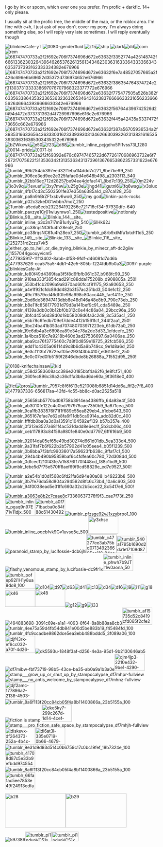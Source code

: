 

I go by ink or spoon, which ever one you prefer. I'm profic + darkfic. 14+ only please. 

I usually sit at the profic tree, the middle of the map, or the roblox area. I'm fine with c+h, I just ask of you don't cover my pony. I'm always doing something else, so I will reply very late sometimes. I will reply eventually though





![blinkiesCafe-yT](https://github.com/user-attachments/assets/441e5c26-8c13-4b95-9ff6-fc5b416c940d)
![0080-genderfluid](https://github.com/user-attachments/assets/7e2e2f38-9d5c-46a6-8e87-5b72acda5c87) ![z15](https://github.com/user-attachments/assets/b47fdcb4-b747-4f04-933b-464500f1f86e)![ship](https://github.com/user-attachments/assets/efa5b978-6b93-4b57-921b-907f097be7b5) ![dark](https://github.com/user-attachments/assets/983edace-91f1-4039-b026-b71e6e6df4f6)![dd](https://github.com/user-attachments/assets/24bc519b-7e09-4eef-bf28-b5cfe0bb475d)![com](https://github.com/user-attachments/assets/15d798de-6af1-4d92-894e-5d8add421527)![rem](https://github.com/user-attachments/assets/7025fdbc-028c-4087-94da-b8158b134651)![68747470733a2f2f692e706f7374696d672e63632f3352774a425148742f666133623032643964626537626135613434623036316333643333663436353737393162333334382e676966](https://github.com/user-attachments/assets/12b77004-b4fd-4d29-8390-57e18e8b3576)![68747470733a2f2f692e706f7374696d672e63632f6e7a48527057665a2f426c696e6b69652d35372d736974652e676966](https://github.com/user-attachments/assets/66cfba2f-3f79-485f-a57b-1b0f8bbf2ec0)![68747470733a2f2f692e706f7374696d672e63632f386354764374724c2f31303731333338697076707968323377772e676966](https://github.com/user-attachments/assets/3b070730-f610-447a-96a7-a9b6a7c0cc56)![68747470733a2f2f692e706f7374696d672e63632f775477505a526b382f633563386435323365363236326534643162383766666332316562336665626466643936666630342e676966](https://github.com/user-attachments/assets/937f02e5-af5b-410d-8619-7e9fde9eccac)![68747470733a2f2f692e706f7374696d672e63632f56764d396742526d2f494d472d373731362d4f726967696e616c2e676966](https://github.com/user-attachments/assets/1e898d25-372f-4836-b15e-416dc7519395)![68747470733a2f2f692e706f7374696d672e63632f445a42435a6337472f73656c662e676966](https://github.com/user-attachments/assets/97e81b23-3734-40c2-808d-4e964a36f25b)![68747470733a2f2f692e706f7374696d672e63632f387a56705936534a2f393531663365643633303162333939303134626630393262313831616535393036316365303435322e676966](https://github.com/user-attachments/assets/ae6340ad-5509-4a43-aff7-cc0ed0e3e290)![bZWkxwk](https://github.com/user-attachments/assets/1b6a3ac6-5bf7-47a6-9131-a3b2864f004f)![e50](https://github.com/user-attachments/assets/4e2e0ab4-d3ad-4f42-a88b-49d46bb9fb0e)![f23](https://github.com/user-attachments/assets/e215fc3c-bcba-4039-8a5a-516056df9186)![d88](https://github.com/user-attachments/assets/93ad1720-ca03-4c0f-92f3-bd70204b3a5a)![tumblr_inline_pcjgdhx5Pi1vss73l_1280](https://github.com/user-attachments/assets/34848d09-5d36-45d5-b331-ef27f35db155)![0014-pride](https://github.com/user-attachments/assets/6a8ea358-21ee-46b7-9cdf-23fb865681cb)![0071-bi](https://github.com/user-attachments/assets/7836894d-0b10-40ff-9efb-775faaac5875)![68747470733a2f2f69392e676c69747465722d67726170686963732e6f72672f7075622f313536342f31353634313739613676653862357331622e676966](https://github.com/user-attachments/assets/21fe64fa-45dd-4e7f-8f17-d843c5455860)![tumblr_99b254ab397eed32f1eba1f4ddd7c271_8be7be99_250](https://github.com/user-attachments/assets/c79779c1-4069-46a9-a5ad-74ce575e8d4d)![tumblr_906ce3ed9ee2e325fafae0d4e648b498_a2303f13_540](https://github.com/user-attachments/assets/97062d97-858b-4b3f-9ebe-2265d0e80909)![tumblr_92bb16ec712d28257be94ee4ddfae141_8bd7c139_250](https://github.com/user-attachments/assets/699c8c12-0475-48a6-931e-1de4741e0128)![0m224v](https://github.com/user-attachments/assets/02e02b70-5c0c-4460-8a59-e5e276bea55c)![io3v9q](https://github.com/user-attachments/assets/a7069839-1e62-4c5c-8357-260db73a6701)![1evuef](https://github.com/user-attachments/assets/7837bb36-9a37-4836-8253-a93b729a506f)![3xy7mw](https://github.com/user-attachments/assets/eea89c1d-050a-4c4e-8176-53a38c0dcd72)![u25g0e](https://github.com/user-attachments/assets/d4eca037-f313-43e8-a11e-405791d7be02)![jhgd41](https://github.com/user-attachments/assets/11093ab5-a176-4d99-8984-132cd1bd82be)![gutnl6](https://github.com/user-attachments/assets/08f49a95-b58c-4fdb-a31e-f8d19ab86776)![fq6wsg](https://github.com/user-attachments/assets/a056b89e-d28a-4ef9-82df-67d4f6de6eb0)![v3olux](https://github.com/user-attachments/assets/a5d882b3-8786-475c-93c8-43a3290a3778)![tumblr_4fb17cd3c5503501fe37e350a6385a1d_c87ca128_250](https://github.com/user-attachments/assets/6230b087-82bf-44c1-81d2-7fbbc3951ef1)![tumblr_pa8n9hBrZF1xsbv6wo6_250](https://github.com/user-attachments/assets/605be673-d994-40a7-862b-faead5d950f6)![my god](https://github.com/user-attachments/assets/68d13905-d798-4980-91ed-7e479b57a16d)![linkin-park-rocks](https://github.com/user-attachments/assets/ddc375a4-2b44-4d9c-b3c4-bee5ba5340f8)![tumblr_p02c3zkeDG1wbbn7mo7_250](https://github.com/user-attachments/assets/e5a2980f-b6f6-46ea-b16f-ba3638556703)![Tumblr-a5cda8ecb232264192256c721716cf34-97930dfc-640](https://github.com/user-attachments/assets/f059ab54-d4e9-4820-9322-0da7233fa1ec)![tumblr_pavzye1Cr01wiuymwo1_250](https://github.com/user-attachments/assets/30eb485a-4198-4b3f-970b-082e98a29421)![testedpositive](https://github.com/user-attachments/assets/f2484b65-e01d-4af9-940c-97c7b4fabb4e)![notlonely](https://github.com/user-attachments/assets/757847a9-dd55-408e-9647-d70676271e87)![Blinkie_98__site_](https://github.com/user-attachments/assets/818a49c4-62ef-4743-bb4f-c0d0f33aad48)![Blinkie_144__site_](https://github.com/user-attachments/assets/39c542b5-0f49-42fc-9b63-8973abd7d81c)![tumblr_inline_p3x3n7l7mB1u4yu7g_540](https://github.com/user-attachments/assets/5b7d20cf-e822-47c2-8b0f-e5caa5c61d82)![6IHk62J](https://github.com/user-attachments/assets/148d57ef-d1d2-4aec-9145-e2a2ece92103)![tumblr_pc38rqsNC61u4h28eo9_250](https://github.com/user-attachments/assets/8dd66be5-7924-4766-854f-aeee45871144)![tumblr_pc38rqsNC61u4h28eo7_250](https://github.com/user-attachments/assets/71ec9cb0-9969-4d64-af4b-f6dce9d05f01)![tumblr_p8rb9xtMfu1xtxh11o5_250](https://github.com/user-attachments/assets/9da86ac0-54e4-4cb3-a633-5f682c434136)![Blinkie_149__site_](https://github.com/user-attachments/assets/d07645df-0567-4903-b6e9-23b5944ec786)![Blinkie_133__site_](https://github.com/user-attachments/assets/e4ebbf19-eaca-4e7a-9f71-80cddc076f1b)![Blinkie_116__site_](https://github.com/user-attachments/assets/87989e2f-835c-4826-8288-382227ad25c1)![252731rd2czu7vk5](https://github.com/user-attachments/assets/e8164d57-71ef-4563-a0bd-b4bb3dd91d28)![either_go_to_hell_or_die_trying_blinkie_by_minecr_aft-dc2giiw](https://github.com/user-attachments/assets/27db5d7d-a598-4518-9ae8-83967f106f68)![1557044guouyvicm5](https://github.com/user-attachments/assets/9f1c7ea6-ac5b-4f21-a0c0-aa2d4bb31416) ![477935917-11f13402-8abb-4f58-9fdf-d46081d7dd6b](https://github.com/user-attachments/assets/3c9443c8-142f-4850-b1ae-e98fbb57868a)![477937626-cca575a5-4db1-42e5-805b-f224fdb9b0a3](https://github.com/user-attachments/assets/ca657410-e81a-489f-b0b1-50fa2c696db8)![0097-purple](https://github.com/user-attachments/assets/83ecf894-e53b-4a72-ab40-90a835c6d12d)![blinkiesCafe-At](https://github.com/user-attachments/assets/943f116c-629d-4814-a13e-cc8b26bd9140)![tumblr_fe80f49d4369faa3f5f8d6fbfb061c37_b968fc99_250](https://github.com/user-attachments/assets/8524a860-0105-4a4b-aebc-c6b89bca877e)![tumblr_910aa333f3854cad291c88dda175208b_d908805a_250](https://github.com/user-attachments/assets/e8035011-24d3-41a5-8465-71b5d9b35572)!![tumblr_553b41cb2096a9a8370ad60fccf81175_92a80653_250](https://github.com/user-attachments/assets/55f36266-3f24-4efd-9333-a215780d01c9)![tumblr_a4e1f92fcfdc89dd482b3f57ac251bd3_504e1c12_250](https://github.com/user-attachments/assets/a882240b-ded5-4e2e-a706-200bd6f00159)![tumblr_49c79579cd46df0fe98a998c80acc445_fae1411e_250](https://github.com/user-attachments/assets/fcf08ba6-7f76-4c3d-85ca-8bf69e56ddfe)![tumblr_2bd6de36947413dbb8e48d146a48e8b9_790c73eb_250](https://github.com/user-attachments/assets/44cf616b-f472-41c0-90bb-28eed72b27c7)![tumblr_b8e11fc858177931d79d3a141bef9c91_cda5489e_250](https://github.com/user-attachments/assets/cab8012f-b4b1-4bd3-b01f-ff4809ccb8b8)![tumblr_4139a3db0c0b12bf0b312c0e44c86a04_29bcc96a_250](https://github.com/user-attachments/assets/6813597c-de5d-4742-9729-efe4e7e972f0)![tumblr_3bfcd45b6d38d0d18b58008d6fa3c2d8_3c535ac1_250](https://github.com/user-attachments/assets/b2071d8c-a92c-4618-acaf-d489ed384047)![tumblr_e5b78c6fedb709e17dde4412b1561fc1_344f2aa1_250](https://github.com/user-attachments/assets/e8482d8b-8fc0-4703-ab34-5221e3261a60)!![tumblr_3bc24ba41b353ad70748070397f223eb_61db73a0_250](https://github.com/user-attachments/assets/56cac499-d30c-4b01-b617-f9fb375f2338)![tumblr_19c6db4a3c6898ea89e34c78a2de3d33_1efdeefe_250](https://github.com/user-attachments/assets/2b550cac-b1a4-47bc-ac70-088b8cbecc2f)![tumblr_1a4bca510c7e9218b460d3ad27536697_6a0406ae_250](https://github.com/user-attachments/assets/8df09a6a-92ea-48e7-8655-e01fff862ba6)![tumblr_aba9ca76f3775460c7d8f0d859e19725_92fcb566_250](https://github.com/user-attachments/assets/420ded41-e04e-44fd-b5bd-0642b11f762f)![tumblr_edd11c4305a08114d9c8b6d5a9b749cc_9e1d8a6d_250](https://github.com/user-attachments/assets/24a1850b-1006-4f8a-9205-704b7f97308a)![tumblr_9e3cf113bf7872eaf05e293f43bb4107_e0613ef2_250](https://github.com/user-attachments/assets/63d3ae11-3eed-4989-ba3a-7ba011346338)![tumblr_8e0c07ed0fb5159f2846dbde8b26888a_71552d95_250](https://github.com/user-attachments/assets/211df4e0-ca3a-4171-b0df-857c1fe308d6)!






















































































![0188-knifechainsaw](https://github.com/user-attachments/assets/375b76e5-d113-4adf-bf5d-48c6aa063e27)![kid](https://github.com/user-attachments/assets/bf737897-e81b-4111-a0c6-a01dd6a8f310)![tumblr_c58d2583608acc386e20185bbf4a62f6_1e8fcf51_400](https://github.com/user-attachments/assets/cae03a45-34da-40e8-b657-9de0f8a75082)![tumblr_060fec896c39a2c36d1fa3b6ad6de60a_9f3618e0_400](https://github.com/user-attachments/assets/2eb9fdff-8608-4f61-b17b-4e5c17d2b772)






![fict](https://github.com/user-attachments/assets/40e11b78-0205-41b2-abe4-7b7a976bd423)![pros](https://github.com/user-attachments/assets/9bba3736-ee66-45ab-83d3-30b6ccc38f87)![tumblr_7957c8f6f613e521008fb6851d14dd6a_fff2c7f8_400](https://github.com/user-attachments/assets/e3fc7fb0-2f07-4b81-a00f-ca46f5cb26a8)![477937336-656817aa-43fd-4c55-bb8c-d0ac2525a518](https://github.com/user-attachments/assets/5952115b-f177-4cc4-9427-aac94df29c15)

![tumblr_25658cb5770bd08758b3914ea4386ffb_64a93e4f_500](https://github.com/user-attachments/assets/efe01686-0de5-4949-92a5-20cc0f2239fb)![tumblr_ab3010fe122c4c0bd797979aae7350b9_9a671cea_500](https://github.com/user-attachments/assets/00c13acd-2b5b-4b4f-a461-db6268536e2c)![tumblr_9ca1fb383576f71f1f689c55ea829eb4_b1cbe643_500](https://github.com/user-attachments/assets/83d43a25-e3f4-4922-93a8-ba921c51d63c)![tumblr_965167efae7e62e8fa6f11db5ca9914a_adc82d0c_400](https://github.com/user-attachments/assets/04358720-b771-4597-9867-a26a7e60366f)![tumblr_ffffdb0ba0a3d0a13591c104592ef139_b57b357e_400](https://github.com/user-attachments/assets/6563c6bd-5c5f-40d1-b0b4-f79fcb458811)![tumblr_0f313e3527a681f4ac531dadd8e6ec1f_5b3cb06c_400](https://github.com/user-attachments/assets/b4d541b9-0f4f-40a4-bcdf-35ed119863e9)![tumblr_ceb117893c84f59a9801e840e0dd7797_6ff616b9_500](https://github.com/user-attachments/assets/d2fd01b9-1f9b-41f0-980d-c74835e7af4e)




![tumblr_92014da05ef65e49bd30274d661d01db_5ea333d4_500](https://github.com/user-attachments/assets/ce61708f-bfe5-487d-a96e-0cceb5bb303c)![tumblr_9a31faf7b6f622b2b57902d41c05eea4_b05f1239_500](https://github.com/user-attachments/assets/18c3b7e5-89cd-4b92-9f52-2adc545460ea)![tumblr_0b8bba7f3bfc99036017a59623fb638c_9ffaf7c1_500](https://github.com/user-attachments/assets/3f7b0d60-7c9c-41ae-af61-08f68abc3944)![tumblr_294b4b490b95859baf6c4fdfea60c780_72d308dd_500](https://github.com/user-attachments/assets/b2c01557-af48-4b43-bb31-03237d80d532)![tumblr_0dfcec1210f43fe7a15876f170f448cd_f88c1bd9_500](https://github.com/user-attachments/assets/e850c495-a673-429e-92c1-550aa9000ced)![tumblr_febe5d7f75e570ff8aef69f9cd58829e_ed7c9527_500](https://github.com/user-attachments/assets/525945d2-f8cf-4654-b85f-4f49a951ebf6)!

![tumblr_a2e54b1d0d1568c6fd21fa6d94e80a08_b49223b8_500](https://github.com/user-attachments/assets/8d97e143-0fe1-48bf-bf45-afc8edafbe63)![tumblr_3b7fe76da58d804a294592d8fc6c73b4_10a6c603_500](https://github.com/user-attachments/assets/f39f09d3-e9b7-4e94-a0de-a92db9d20b3f)![tumblr_94f0038ead5e31ffc660a32c2b5cce22_8c5417e6_500](https://github.com/user-attachments/assets/f43fef29-b6b7-4a88-8a09-6c31ea40c99d)!






















![tumblr_a3063e8b2c7caae8c73360637376f9f3_cae7f73f_250](https://github.com/user-attachments/assets/3ff3a51d-ad91-473d-9946-88da154d1e83)<img width="99" height="56" alt="tumblr_inline_pgaq9n97E71v11djx_500" src="https://github.com/user-attachments/assets/c3d5918a-90ae-4f48-9b5d-0658b04699ab" /><img width="99" height="56" alt="tumblr_a0f771bacba0c84f88c6143049200114_53e37f0a_500" src="https://github.com/user-attachments/assets/f987f091-c3ed-4cec-8c99-3044a0fad025" />![tumblr_pfzsge92vJ1xzybrpo1_100](https://github.com/user-attachments/assets/db229315-3386-42ba-832c-f642afe33400)![tumblr_inline_oqcbfvk9Gv1uvsq5e_500](https://github.com/user-attachments/assets/e6bec1dc-ed67-41ff-a946-37d4e6c5757d)<img width="99" height="56" alt="y3xhsc" src="https://github.com/user-attachments/assets/10cf1c0a-ca3a-4b27-af6c-bd60c8df7295" />![paranoid_stamp_by_lucifossie-dcb6jhi](https://github.com/user-attachments/assets/91383f8d-3b15-4b9f-9306-62bf32a3515c)<img width="100" height="61" alt="tumblr_c47277ee3ab75bd071349236695aa118_84ee4b21_100" src="https://github.com/user-attachments/assets/cca47427-73e9-4eab-9062-681376356e68" /><img width="99" height="56" alt="tumblr_540a1795b1690d2da1e17108d87b350f_283ce554_100" src="https://github.com/user-attachments/assets/2f714576-1469-44eb-8634-467377c28ce9" />![flashy_venomous_stamp_by_lucifossie-dc9fr1x](https://github.com/user-attachments/assets/2bb0e862-3700-43a7-a786-eeaedaeb0805)<img width="99" height="56" alt="tumblr_inline_phwh7b9JTr1w0aona_500" src="https://github.com/user-attachments/assets/46a16b79-54d1-4eda-bf1d-b4ae5cec26a1" /><img width="99" height="56" alt="tumblr_pofep92i1H1y8ua8do8_100" src="https://github.com/user-attachments/assets/7c78e6d2-7fc6-4fe0-ad12-969892606202" />![d104](https://github.com/user-attachments/assets/d794f2ad-c995-4766-9a11-1da72f09efaf)![d97](https://github.com/user-attachments/assets/c252da27-8c4b-486a-93e3-036c2d2b34ff)![d63](https://github.com/user-attachments/assets/a1401957-abee-420a-bae4-8c05a76b864b)![d41](https://github.com/user-attachments/assets/025d5e18-290f-477a-ba30-32c733404a46)![c13](https://github.com/user-attachments/assets/561bcd8d-fada-4c99-81bd-2794e2d56705)![d34](https://github.com/user-attachments/assets/0891202a-8fdf-4d9a-8b2e-2d5916114a22)![d16](https://github.com/user-attachments/assets/031c61bf-04ac-4a01-9128-e9aea8eea690)![i9](https://github.com/user-attachments/assets/267dcb71-ce99-43c8-9bec-487265351b81)![i11](https://github.com/user-attachments/assets/a3156a15-28e5-4aa8-911a-69d55f2a019d)![g18](https://github.com/user-attachments/assets/0b7184db-2a86-4378-88b6-5733e123d7a1)<img width="99" height="55" alt="k46" src="https://github.com/user-attachments/assets/5b6e0aa9-e474-42ff-8639-feb26f19ff46" /><img width="99" height="56" alt="k48" src="https://github.com/user-attachments/assets/f0ad54cd-1e5f-4637-ae60-d6d4d111bea6" />![g12](https://github.com/user-attachments/assets/ac9e6b49-f432-4ba3-aaea-af753a38c681)![g9](https://github.com/user-attachments/assets/92c2bf15-eb39-416a-8e45-330d2feffc18)![i33](https://github.com/user-attachments/assets/f43cf3a9-6932-4948-974a-d5b4d4c83767)![494883698-3091c69e-a1a1-4093-8f64-8a8b88aa8cb3](https://github.com/user-attachments/assets/08b09ae2-344d-4d64-a307-aa86a5de8ac6)<img width="99" height="56" alt="tumblr_af15735d52c8419cfd065f2cfe211f19_e71fae2e_100" src="https://github.com/user-attachments/assets/49eb7312-8599-46a7-aaba-e1aa715e25e0" />![tumblr_4ee75a59d4fb54db841e00d5be883b19_f45484fd_100](https://github.com/user-attachments/assets/ef2a2ae4-4c9e-42d6-9a3e-fddcfa64ae65)![tumblr_4fc9ccadbe9862dce5ea3ebb488bddd5_3f089a06_100](https://github.com/user-attachments/assets/d3b2275d-e7d1-41c1-962e-6257061735ab)<img width="99" height="56" alt="djf43rk-ef9cc032-a70f-4d26-be70-942f70a8413e" src="https://github.com/user-attachments/assets/84ed3a5c-bf71-47b9-ad55-2544549d6b7a" />![dk5593u-1848f3af-d256-4e3a-95d1-9b2130646ab5](https://github.com/user-attachments/assets/d3f10115-7736-4e7a-8333-8169f90839a3)![df7mibw-fbf73719-98b5-43ce-ba35-ab0a9a1b3a0e](https://github.com/user-attachments/assets/dcb7df72-0bf8-4bb6-aa52-5f88d69b589d)<img width="99" height="56" alt="djm4jp3-2210e432-9be1-4290-adeb-dd18b8753109" src="https://github.com/user-attachments/assets/6be56386-de39-4576-a90c-f068351a2f62" />![stamp___grow_up_or_shut_up_by_stampocalypse_df7mhpr-fullview](https://github.com/user-attachments/assets/1e028f54-0fed-46ba-b834-98534c6178e0)![stamp___no_antis_welcome_by_stampocalypse_df7mhnz-fullview](https://github.com/user-attachments/assets/38b8012d-a977-413d-975f-a7eb1c5bfc2a)<img width="99" height="57" alt="djf2amc-177896a2-2138-4503-b010-b6d51cc2932b" src="https://github.com/user-attachments/assets/b3ac4435-718c-4051-934d-b1f30bc0b951" />![tumblr_8a6f113f20cc84cb05f4a8b11400866a_23b5155a_100](https://github.com/user-attachments/assets/4fc33cbb-0eed-422a-97fb-3c23d27f77ab)
![fiction is stamp](https://github.com/user-attachments/assets/7013644b-3e4d-43d5-b171-98aa262a0301)
<img width="99" height="56" alt="dke5ky7-299c267d-1d14-4cef-8e3f-776eb51eb342" src="https://github.com/user-attachments/assets/98682a8e-358b-4a12-b84f-463ba3793cf8" />![stamp___pro_fiction_safe_space_by_stampocalypse_df7mhjh-fullview](https://github.com/user-attachments/assets/dca5ca58-b01e-44d4-bf97-6102a28e6ce1)<img width="99" height="56" alt="diskevx-df264373-252a-4b4c-b569-aa3f0b72e67f" src="https://github.com/user-attachments/assets/c4375381-958f-403b-b732-adab70a88a72" /><img width="99" height="56" alt="di6at3l-335e0719-0b66-4679-bbad-32a87744a0f4" src="https://github.com/user-attachments/assets/527be443-1167-4633-8408-157d3ff6cf6c" />![tumblr_9e31d9d93d514c0b6759c17c0bc19fef_18b7324e_100](https://github.com/user-attachments/assets/31d419e9-ee77-495c-95f5-31d873d19efb)<img width="99" height="56" alt="tumblr_41708d87c5e33b9efbdd974554a6bd7d_67933be7_100" src="https://github.com/user-attachments/assets/2c6ecd20-57e7-4f80-80ac-ac97b7dedb71" />![tumblr_8a6f113f20cc84cb05f4a8b11400866a_23b5155a_100](https://github.com/user-attachments/assets/2e9085a0-10bf-4bb2-add7-fdacaebbcbbe)<img width="99" height="56" alt="tumblr_66fa1ac5ee7853e49f24913edfab1831_4baeb7f9_100" src="https://github.com/user-attachments/assets/886d4bd4-1bc3-46f6-a398-89ce35eaac75" />




















<img width="200" height="112" alt="b28" src="https://github.com/user-attachments/assets/d344bced-a1da-44c7-80b1-30755608fb7c" /><img width="200" height="112" alt="b29" src="https://github.com/user-attachments/assets/e33c04f4-2562-4558-9537-166a2fb7e48d" />



























![597386](https://github.com/user-attachments/assets/b72c8e2b-556a-4c70-b819-42d79377f6a8)<img width="88" height="31" alt="tumblr_pi1ndunVC51xmskxho3_100" src="https://github.com/user-attachments/assets/a0593e39-cec3-4f65-8e35-d19c6c499ad2" /><img width="88" height="31" alt="tumblr_pi1ndunVC51xmskxho1_100" src="https://github.com/user-attachments/assets/a05efc01-1d4b-486f-99cb-f172cf5c7fcf" />

































